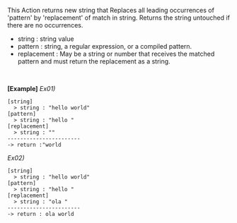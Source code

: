 This Action returns new string that Replaces all leading occurrences of 'pattern' by 'replacement' of match in string.
Returns the string untouched if there are no occurrences.
<br/>

- string : string value
- pattern : string, a regular expression, or a compiled pattern.
- replacement : May be a string or number that receives the matched pattern and must return the replacement as a string.

<br/>

**[Example]**
*Ex01)*
```
[string]
  > string : "hello world"
[pattern]
  > string : "hello "
[replacement]
  > string : ""
-----------------------
-> return :"world
```
*Ex02)*
```
[string]
  > string : "hello world"
[pattern]
  > string : "hello "
[replacement]
  > string : "ola "
-----------------------
-> return : ola world
```
